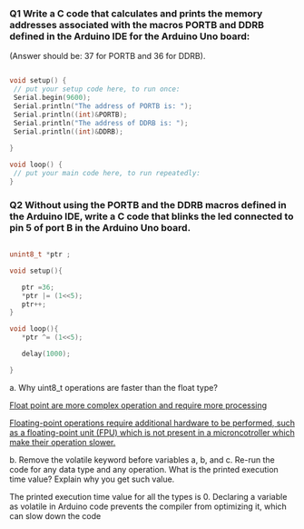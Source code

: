 ### Q1 Write a C code that calculates and prints the memory addresses associated with the macros PORTB and DDRB defined in the Arduino IDE for the Arduino Uno board: 

(Answer should be: 37 for PORTB and 36 for DDRB). 

 ```C++
 
void setup() {
  // put your setup code here, to run once:
  Serial.begin(9600);
  Serial.println("The address of PORTB is: ");
  Serial.println((int)&PORTB);
  Serial.println("The address of DDRB is: ");
  Serial.println((int)&DDRB);
  
}  

void loop() {
  // put your main code here, to run repeatedly:
}
 
 ```


### Q2  Without using the PORTB and the DDRB macros defined in the Arduino IDE, write a C code that blinks the led connected to pin 5 of port B in the Arduino Uno board.  

 
 ```C++

unint8_t *ptr ;

void setup(){

    ptr =36;
    *ptr |= (1<<5);
    ptr++;
}
 
 void loop(){
    *ptr ^= (1<<5);

    delay(1000);
 
 }
 
 
 ```
 

 a. Why uint8_t operations are faster than the float type? 

[Float point are more complex operation and require more processing ](https://electronics.stackexchange.com/questions/493554/does-the-avoid-using-floating-point-rule-of-thumb-apply-to-a-microcontroller-w 
)
 

[Floating-point operations require additional hardware to be performed, such as a floating-point unit (FPU) which is not present in a microncotroller which make their operation slower. ](https://electronics.stackexchange.com/questions/493554/does-the-avoid-using-floating-point-rule-of-thumb-apply-to-a-microcontroller-w )


b. Remove the volatile keyword before variables a, b, and c. Re-run the code for any data type and any operation. What is the printed execution time value? Explain why you get such value. 

The printed execution time value for all the types is 0. Declaring a variable as volatile in Arduino code prevents the compiler from optimizing it, which can slow down the code

